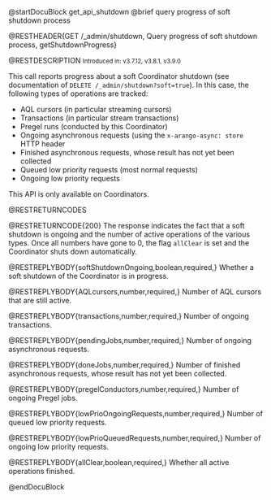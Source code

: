 
@startDocuBlock get_api_shutdown
@brief query progress of soft shutdown process

@RESTHEADER{GET /_admin/shutdown, Query progress of soft shutdown process, getShutdownProgress}

@RESTDESCRIPTION
<small>Introduced in: v3.7.12, v3.8.1, v3.9.0</small>

This call reports progress about a soft Coordinator shutdown (see
documentation of `DELETE /_admin/shutdown?soft=true`).
In this case, the following types of operations are tracked:

 - AQL cursors (in particular streaming cursors)
 - Transactions (in particular stream transactions)
 - Pregel runs (conducted by this Coordinator)
 - Ongoing asynchronous requests (using the `x-arango-async: store` HTTP header
 - Finished asynchronous requests, whose result has not yet been
   collected
 - Queued low priority requests (most normal requests)
 - Ongoing low priority requests

This API is only available on Coordinators.

@RESTRETURNCODES

@RESTRETURNCODE{200}
The response indicates the fact that a soft shutdown is ongoing and the
number of active operations of the various types. Once all numbers have gone
to 0, the flag `allClear` is set and the Coordinator shuts down automatically.

@RESTREPLYBODY{softShutdownOngoing,boolean,required,}
Whether a soft shutdown of the Coordinator is in progress.

@RESTREPLYBODY{AQLcursors,number,required,}
Number of AQL cursors that are still active.

@RESTREPLYBODY{transactions,number,required,}
Number of ongoing transactions.

@RESTREPLYBODY{pendingJobs,number,required,}
Number of ongoing asynchronous requests.

@RESTREPLYBODY{doneJobs,number,required,}
Number of finished asynchronous requests, whose result has not yet been collected.

@RESTREPLYBODY{pregelConductors,number,required,}
Number of ongoing Pregel jobs.

@RESTREPLYBODY{lowPrioOngoingRequests,number,required,}
Number of queued low priority requests.

@RESTREPLYBODY{lowPrioQueuedRequests,number,required,}
Number of ongoing low priority requests.

@RESTREPLYBODY{allClear,boolean,required,}
Whether all active operations finished.

@endDocuBlock
